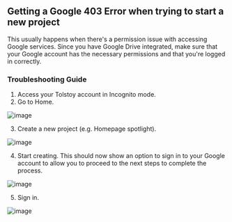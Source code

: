 ## Getting a Google 403 Error when trying to start a new project

This usually happens when there's a permission issue with accessing Google services. Since you have Google Drive integrated, make sure that your Google account has the necessary permissions and that you're logged in correctly.

### Troubleshooting Guide

1. Access your Tolstoy account in Incognito mode.
​
2. Go to Home.
   
![image](https://github.com/user-attachments/assets/19a685a7-83c1-4455-afb4-3f40c94f7a5b)

3. Create a new project (e.g. Homepage spotlight).

![image](https://github.com/user-attachments/assets/71ccb3e3-bf98-4ae4-b481-efd9765eae81)

4. Start creating. This should now show an option to sign in to your Google account to allow you to proceed to the next steps to complete the process.

![image](https://github.com/user-attachments/assets/325c43eb-fea1-4ebd-a286-e4886e64ca0c)

5. Sign in.

![image](https://github.com/user-attachments/assets/11d199c1-2041-4dd0-8a7d-13bc1dc7bdff)